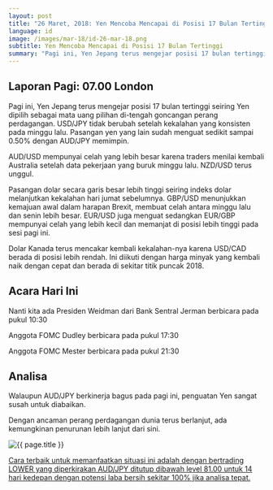 ```yaml
---
layout: post
title: "26 Maret, 2018: Yen Mencoba Mencapai di Posisi 17 Bulan Tertinggi"
language: id
image: /images/mar-18/id-26-mar-18.png
subtitle: Yen Mencoba Mencapai di Posisi 17 Bulan Tertinggi
summary: "Pagi ini, Yen Jepang terus mengejar posisi 17 bulan tertinggi seiring Yen dipilih sebagai mata uang pilihan di-tengah goncangan perang perdagangan. USD/JPY tidak berubah setelah kekalahan yang konsisten pada minggu lalu. Pasangan yen yang lain sudah menguat sedikit sampai 0.50% dengan AUD/JPY memimpin"
---
```

## Laporan Pagi: 07.00 London

Pagi ini, Yen Jepang terus mengejar posisi 17 bulan tertinggi seiring Yen dipilih sebagai mata uang pilihan di-tengah goncangan perang perdagangan. USD/JPY tidak berubah setelah kekalahan yang konsisten pada minggu lalu. Pasangan yen yang lain sudah menguat sedikit sampai 0.50% dengan AUD/JPY memimpin.

AUD/USD mempunyai celah yang lebih besar karena traders menilai kembali Australia setelah data pekerjaan yang buruk minggu lalu. NZD/USD terus unggul.

Pasangan dolar secara garis besar lebih tinggi seiring indeks dolar melanjutkan kekalahan hari jumat sebelumnya. GBP/USD menunjukkan kemajuan awal dalam harapan Brexit, membuat celah antara minggu lalu dan senin lebih besar. EUR/USD juga menguat sedangkan EUR/GBP mempunyai celah yang lebih kecil dan memanjat di posisi lebih tinggi pada sesi pagi ini.

Dolar Kanada terus mencakar kembali kekalahan-nya karena USD/CAD berada di posisi lebih rendah. Ini diikuti dengan harga minyak yang kembali naik dengan cepat dan berada di sekitar titik puncak 2018.

## Acara Hari Ini

Nanti kita ada Presiden Weidman dari Bank Sentral Jerman berbicara pada pukul 10:30

Anggota FOMC Dudley berbicara pada pukul 17:30

Anggota FOMC Mester berbicara pada pukul 21:30

## Analisa

Walaupun AUD/JPY berkinerja bagus pada pagi ini, penguatan Yen sangat susah untuk diabaikan. 

Dengan ancaman perang perdagangan dunia terus berlanjut, ada kemungkinan penurunan lebih lanjut dari sini.

<img src="{{ site.url }}/images/mar-18/id-26-mar-18.png" alt="{{ page.title }}" title="{{ page.title }}">

<a href="%LINK%%?currency=USD&market=forex&underlying=frxAUDJPY&formname=higherlower&duration_amount=14&duration_units=d&amount=10&amount_type=stake&expiry_type=duration&barrier=81.00" target="_blank">Cara terbaik untuk memanfaatkan situasi ini adalah dengan bertrading LOWER yang diperkirakan AUD/JPY ditutup dibawah level 81.00 untuk 14 hari kedepan dengan potensi laba bersih sekitar 100% jika analisa tepat.</a>
